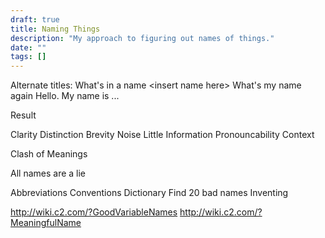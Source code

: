 ```yaml
---
draft: true
title: Naming Things
description: "My approach to figuring out names of things."
date: ""
tags: []
---
```


Alternate titles:
    What's in a name
    \<insert name here\>
    What's my name again
    Hello. My name is ...

Result

Clarity
    Distinction
Brevity
    Noise
    Little Information
Pronouncability
Context

Clash of Meanings

All names are a lie

Abbreviations
Conventions
Dictionary
Find 20 bad names
Inventing

http://wiki.c2.com/?GoodVariableNames
http://wiki.c2.com/?MeaningfulName